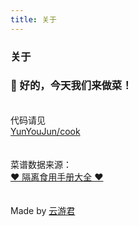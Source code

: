 ```yaml
---
title: 关于
---
```


<div class="text-center">
  <h3>关于</h3>
</div>

### **🍜 好的，今天我们来做菜！**

<br />

<div class="inline-flex justify-center items-center">
代码请见 <div inline-flex i-ri-github-line /><a href="https://github.com/YunYouJun/cook" target="_blank">YunYouJun/cook</a>
</div>

<br />
<br />

<div class="inline-flex justify-center items-center">
菜谱数据来源：
<a class="inline-flex items-center text-sm text-blue-600 dark:text-blue-400" href="https://docs.qq.com/sheet/DZUpJS0tQZm1YYWlt" target="_blank">
  <div m="r-1" inline-flex i-ri-bilibili-line></div>
  <span class="inline-flex">❤️ 隔离食用手册大全 ❤️</span>
</a>
</div>

<br/>
<br/>

<div class="flex justify-center items-center">
Made by
<a m="l-2" class="inline-flex" href="https://www.yunyoujun.cn" target="_blank">云游君</a>
</div>
